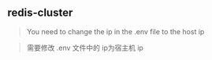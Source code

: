 ## redis-cluster

> You need to change the ip in the .env file to the host ip

> 需要修改 .env 文件中的 ip为宿主机 ip
